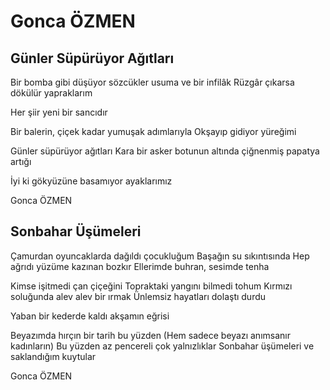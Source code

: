 # Gonca ÖZMEN

## Günler Süpürüyor Ağıtları

Bir bomba gibi düşüyor
sözcükler usuma ve bir infilâk
Rüzgâr çıkarsa dökülür yapraklarım

Her şiir yeni bir sancıdır

Bir balerin, çiçek kadar
yumuşak adımlarıyla
Okşayıp gidiyor yüreğimi

Günler süpürüyor ağıtları
Kara bir asker botunun altında
çiğnenmiş papatya artığı

İyi ki gökyüzüne basamıyor ayaklarımız

Gonca ÖZMEN

## Sonbahar Üşümeleri

Çamurdan oyuncaklarda dağıldı çocukluğum
Başağın su sıkıntısında
Hep ağrıdı yüzüme kazınan bozkır
Ellerimde buhran, sesimde tenha

Kimse işitmedi çan çiçeğini
Topraktaki yangını bilmedi tohum
Kırmızı soluğunda alev alev bir ırmak
Ünlemsiz hayatları dolaştı durdu

Yaban bir kederde kaldı akşamın eğrisi

Beyazımda hırçın bir tarih bu yüzden
(Hem sadece beyazı anımsanır kadınların)
Bu yüzden az pencereli çok yalnızlıklar
Sonbahar üşümeleri ve saklandığım kuytular

Gonca ÖZMEN